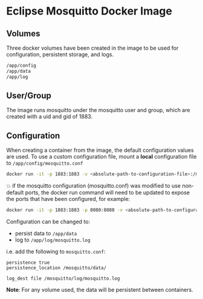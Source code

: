 # Eclipse Mosquitto Docker Image

## Volumes

Three docker volumes have been created in the image to be used for configuration, persistent storage, and logs.

```bash
/app/config
/app/data
/app/log
```

## User/Group

The image runs mosquitto under the mosquitto user and group, which are created
with a uid and gid of 1883.

## Configuration

When creating a container from the image, the default configuration values are used.
To use a custom configuration file, mount a **local** configuration file to `/app/config/mosquitto.conf`

```bash
docker run -it -p 1883:1883 -v <absolute-path-to-configuration-file>:/mosquitto/config/mosquitto.conf eclipse-mosquitto:<version>
```

:boom: if the mosquitto configuration (mosquitto.conf) was modified
to use non-default ports, the docker run command will need to be updated
to expose the ports that have been configured, for example:

```bash
docker run -it -p 1883:1883 -p 8080:8080 -v <absolute-path-to-configuration-file>:/mosquitto/config/mosquitto.conf eclipse-mosquitto:<version>
```

Configuration can be changed to:

* persist data to `/app/data`
* log to `/app/log/mosquitto.log`

i.e. add the following to `mosquitto.conf`:

```
persistence true
persistence_location /mosquitto/data/

log_dest file /mosquitto/log/mosquitto.log
```

**Note**: For any volume used, the data will be persistent between containers.
